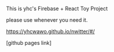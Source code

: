 This is yhc's Firebase + React Toy Project

please use whenever you need it.

https://yhcwawo.github.io/nwitter/#/ 

[github pages link]

